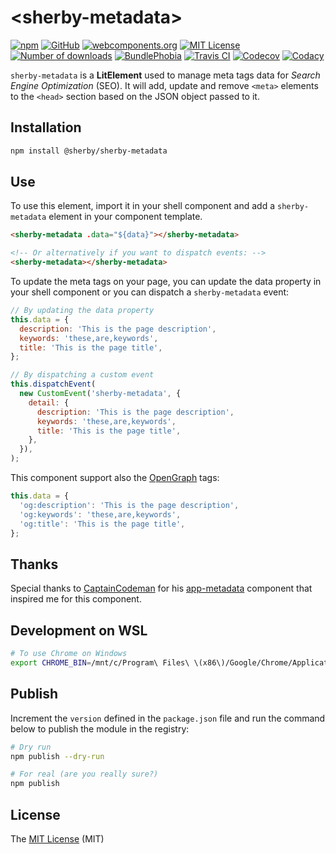 # \<sherby-metadata\>

[![npm](https://img.shields.io/npm/v/@sherby/sherby-metadata?logo=npm)](https://www.npmjs.com/package/@sherby/sherby-metadata)
[![GitHub](https://img.shields.io/github/v/release/SherbyElements/sherby-metadata?label=GitHub&logo=github&sort=semver)](https://github.com/SherbyElements/sherby-metadata/releases)
[![webcomponents.org](https://img.shields.io/badge/webcomponents.org-published-blue.svg)](https://www.webcomponents.org/element/SherbyElements/sherby-metadata)
[![MIT License](https://img.shields.io/npm/l/@sherby/sherby-metadata)](https://github.com/SherbyElements/sherby-metadata/blob/master/LICENSE.md)
[![Number of downloads](https://img.shields.io/npm/dt/@sherby/sherby-metadata)](https://npm-stat.com/charts.html?package=%40sherby%2Fsherby-metadata)
[![BundlePhobia](https://img.shields.io/bundlephobia/minzip/@sherby/sherby-metadata)](https://bundlephobia.com/result?p=@sherby/sherby-metadata)
[![Travis CI](https://travis-ci.org/SherbyElements/sherby-metadata.svg?branch=master)](https://travis-ci.org/SherbyElements/sherby-metadata)
[![Codecov](https://codecov.io/gh/SherbyElements/sherby-metadata/branch/master/graph/badge.svg)](https://codecov.io/gh/SherbyElements/sherby-metadata)
[![Codacy](https://api.codacy.com/project/badge/Grade/840f4666b46643ebb15d844527e57bc4)](https://app.codacy.com/gh/SherbyElements/sherby-metadata)

`sherby-metadata` is a **LitElement** used to manage meta tags data for
_Search Engine Optimization_ (SEO). It will add, update and remove `<meta>`
elements to the `<head>` section based on the JSON object passed to it.

## Installation

```bash
npm install @sherby/sherby-metadata
```

## Use

To use this element, import it in your shell component and add a `sherby-metadata` element
in your component template.

```html
<sherby-metadata .data="${data}"></sherby-metadata>

<!-- Or alternatively if you want to dispatch events: -->
<sherby-metadata></sherby-metadata>
```

To update the meta tags on your page, you can update the data property in your shell
component or you can dispatch a `sherby-metadata` event:

```javascript
// By updating the data property
this.data = {
  description: 'This is the page description',
  keywords: 'these,are,keywords',
  title: 'This is the page title',
};

// By dispatching a custom event
this.dispatchEvent(
  new CustomEvent('sherby-metadata', {
    detail: {
      description: 'This is the page description',
      keywords: 'these,are,keywords',
      title: 'This is the page title',
    },
  }),
);
```

This component support also the [OpenGraph](http://ogp.me/) tags:

```javascript
this.data = {
  'og:description': 'This is the page description',
  'og:keywords': 'these,are,keywords',
  'og:title': 'This is the page title',
};
```

## Thanks

Special thanks to [CaptainCodeman](https://github.com/CaptainCodeman) for his [app-metadata](https://github.com/CaptainCodeman/app-metadata) component that inspired me for this component.

## Development on WSL

```bash
# To use Chrome on Windows
export CHROME_BIN=/mnt/c/Program\ Files\ \(x86\)/Google/Chrome/Application/chrome.exe
```

## Publish

Increment the `version` defined in the `package.json` file and run the command below to publish the module in the
registry:

```bash
# Dry run
npm publish --dry-run

# For real (are you really sure?)
npm publish
```

## License

The [MIT License][1] (MIT)

[1]: https://opensource.org/licenses/MIT
